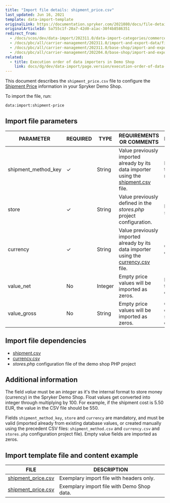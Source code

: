 ```yaml
---
title: "Import file details: shipment_price.csv"
last_updated: Jun 16, 2021
template: data-import-template
originalLink: https://documentation.spryker.com/2021080/docs/file-details-shipment-pricecsv
originalArticleId: 5a755c1f-20a7-42d0-a1ac-30f4b8586351
redirect_from:
  - /docs/scos/dev/data-import/202311.0/data-import-categories/commerce-setup/file-details-shipment-price.csv.html  
  - /docs/pbc/all/carrier-management/202311.0/import-and-export-data/file-details-shipment-price.csv.html
  - /docs/pbc/all/carrier-management/202311.0/base-shop/import-and-export-data/file-details-shipment-price.csv.html
  - /docs/pbc/all/carrier-management/202204.0/base-shop/import-and-export-data/import-file-details-shipment-price.csv.html
related:
  - title: Execution order of data importers in Demo Shop
    link: docs/dg/dev/data-import/page.version/execution-order-of-data-importers.html
---
```


This document describes the `shipment_price.csv` file to configure the [Shipment Price](/docs/pbc/all/carrier-management/{{site.version}}/base-shop/shipment-feature-overview.html) information in your Spryker Demo Shop.

To import the file, run:

```bash
data:import:shipment-price
```

## Import file parameters



| PARAMETER | REQUIRED | TYPE | REQUIREMENTS OR COMMENTS | DESCRIPTION |
| --- | --- | --- | --- | --- |
| shipment_method_key | &check; | String  | Value previously imported already by its data importer using the [shipment.csv](/docs/pbc/all/carrier-management/{{site.version}}/base-shop/import-and-export-data/import-file-details-shipment.csv.html) file.| Identifier of the shipment method. |
| store | &check; | String | Value previously defined in the *stores.php* project configuration. | Name of the store. |
| currency | &check; | String | Value previously imported already by its data importer using the [currency.csv](/docs/pbc/all/price-management/{{page.version}}/base-shop/import-and-export-data/import-file-details-currency.csv.html) file. | Currency ISO code. |
| value_net | No |Integer | Empty price values will be imported as zeros. | Net value of the shipment cost. |
| value_gross | No | String | Empty price values will be imported as zeros. | Gross value of the shipment cost.  |

## Import file dependencies



* [shipment.csv](/docs/pbc/all/carrier-management/{{site.version}}/base-shop/import-and-export-data/import-file-details-shipment.csv.html)
* [currency.csv](/docs/pbc/all/price-management/{{page.version}}/base-shop/import-and-export-data/import-file-details-currency.csv.html)
* *stores.ph*p configuration file of the demo shop PHP project

## Additional information

The field *value* must be an *integer* as it's the internal format to store money (currency) in the Spryker Demo Shop. Float values get converted into integer through multiplying by 100. For example, if the shipment cost is 5.50 EUR, the value in the CSV file should be 550.

Fields `shipment_method_key`, `store` and `currency` are mandatory, and must be valid (imported already from existing database values, or created manually using the precedent CSV files: `shipment_method.csv` and `currency.csv` and `stores.php` configuration project file). Empty value fields are imported as zeros.

## Import template file and content example



| FILE | DESCRIPTION |
| --- | --- |
| [shipment_price.csv](https://spryker.s3.eu-central-1.amazonaws.com/docs/Developer+Guide/Back-End/Data+Manipulation/Data+Ingestion/Data+Import/Data+Import+Categories/Commerce+Setup/Template+shipment_price.csv) | Exemplary import file with headers only. |
| [shipment_price.csv](https://spryker.s3.eu-central-1.amazonaws.com/docs/Developer+Guide/Back-End/Data+Manipulation/Data+Ingestion/Data+Import/Data+Import+Categories/Commerce+Setup/shipment_price.csv) | Exemplary import file with Demo Shop data. |
